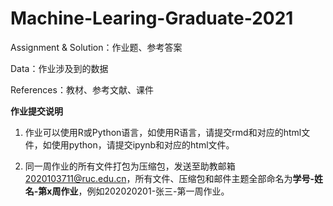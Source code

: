 # Machine-Learing-Graduate-2021

Assignment & Solution：作业题、参考答案

Data：作业涉及到的数据

References：教材、参考文献、课件

**作业提交说明**

1. 作业可以使用R或Python语言，如使用R语言，请提交rmd和对应的html文件，如使用python，请提交ipynb和对应的html文件。

2. 同一周作业的所有文件打包为压缩包，发送至助教邮箱 2020103711@ruc.edu.cn，所有文件、压缩包和邮件主题全部命名为**学号-姓名-第x周作业**，例如202020201-张三-第一周作业。

